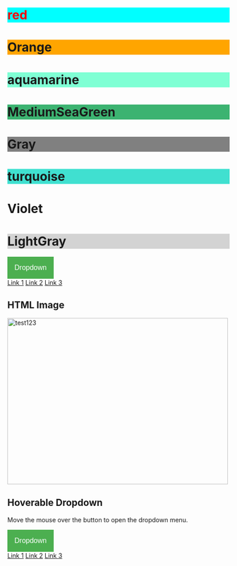 <!DOCTYPE html>
<html>
<body>

<h1 style="background-color:cyan;"><p style="color:red;">red</p></h1>
<h1 style="background-color:Orange;">Orange</h1>
<h1 style="background-color:Aquamarine;">aquamarine</h1>
<h1 style="background-color:MediumSeaGreen;">MediumSeaGreen</h1>
<h1 style="background-color:Gray;">Gray</h1>
<h1 style="background-color:Turquoise;">turquoise</h1>
<h1 style="background-color:neonViolet;">Violet</h1>
<h1 style="background-color:LightGray;">LightGray</h1>

</body>
</html>

<div class="dropdown">
  <button class="dropbtn">Dropdown</button>
  <div class="dropdown-content">
    <a href="#">Link 1</a>
    <a href="#">Link 2</a>
    <a href="#">Link 3</a>
  </div>
</div>

<!DOCTYPE html>
<html>
<body>

<h2>HTML Image</h2>
<img src="http://www.glantreo.com/products/chromatography/solas-porous-silica-chromatography/" alt="test123" width="500" height="377">

</body>
</html>

<!DOCTYPE html>
<html>
<head>
<meta name="viewport" content="width=device-width, initial-scale=1">
<style>
.dropbtn {
    background-color: #4CAF50;
    color: white;
    padding: 16px;
    font-size: 16px;
    border: none;
}

.dropdown {
    position: relative;
    display: inline-block;
}

.dropdown-content {
    display: none;
    position: absolute;
    background-color: #f1f1f1;
    min-width: 160px;
    box-shadow: 0px 8px 16px 0px rgba(0,0,0,0.2);
    z-index: 1;
}

.dropdown-content a {
    color: black;
    padding: 12px 16px;
    text-decoration: none;
    display: block;
}

.dropdown-content a:hover {background-color: #ddd}

.dropdown:hover .dropdown-content {
    display: block;
}

.dropdown:hover .dropbtn {
    background-color: #3e8e41;
}
</style>
</head>
<body>

<h2>Hoverable Dropdown</h2>
<p>Move the mouse over the button to open the dropdown menu.</p>

<div class="dropdown">
  <button class="dropbtn">Dropdown</button>
  <div class="dropdown-content">
    <a href="#">Link 1</a>
    <a href="#">Link 2</a>
    <a href="#">Link 3</a>
  </div>
</div>

</body>
</html>
